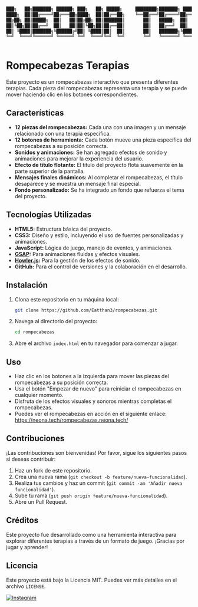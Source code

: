 

```markdown
███╗   ██╗███████╗ ██████╗ ███╗   ██╗ █████╗     ████████╗███████╗ ██████╗██╗  ██╗
████╗  ██║██╔════╝██╔═══██╗████╗  ██║██╔══██╗    ╚══██╔══╝██╔════╝██╔════╝██║  ██║
██╔██╗ ██║█████╗  ██║   ██║██╔██╗ ██║███████║       ██║   █████╗  ██║     ███████║
██║╚██╗██║██╔══╝  ██║   ██║██║╚██╗██║██╔══██║       ██║   ██╔══╝  ██║     ██╔══██║
██║ ╚████║███████╗╚██████╔╝██║ ╚████║██║  ██║       ██║   ███████╗╚██████╗██║  ██║
╚═╝  ╚═══╝╚══════╝ ╚═════╝ ╚═╝  ╚═══╝╚═╝  ╚═╝       ╚═╝   ╚══════╝ ╚═════╝╚═╝  ╚═╝
                                                                                  

```


# Rompecabezas Terapias

Este proyecto es un rompecabezas interactivo que presenta diferentes terapias. Cada pieza del rompecabezas representa una terapia y se puede mover haciendo clic en los botones correspondientes.

## Características

- **12 piezas del rompecabezas:** Cada una con una imagen y un mensaje relacionado con una terapia específica.
- **12 botones de herramienta:** Cada botón mueve una pieza específica del rompecabezas a su posición correcta.
- **Sonidos y animaciones:** Se han agregado efectos de sonido y animaciones para mejorar la experiencia del usuario.
- **Efecto de título flotante:** El título del proyecto flota suavemente en la parte superior de la pantalla.
- **Mensajes finales dinámicos:** Al completar el rompecabezas, el título desaparece y se muestra un mensaje final especial.
- **Fondo personalizado:** Se ha integrado un fondo que refuerza el tema del proyecto.

## Tecnologías Utilizadas

- **HTML5:** Estructura básica del proyecto.
- **CSS3:** Diseño y estilo, incluyendo el uso de fuentes personalizadas y animaciones.
- **JavaScript:** Lógica de juego, manejo de eventos, y animaciones.
- **[GSAP](https://greensock.com/gsap/):** Para animaciones fluidas y efectos visuales.
- **[Howler.js](https://howlerjs.com/):** Para la gestión de los efectos de sonido.
- **GitHub:** Para el control de versiones y la colaboración en el desarrollo.

## Instalación

1. Clona este repositorio en tu máquina local:
   ```sh
   git clone https://github.com/Eatthan3/rompecabezas.git
   ```
2. Navega al directorio del proyecto:
   ```sh
   cd rompecabezas
   ```
3. Abre el archivo `index.html` en tu navegador para comenzar a jugar.

## Uso

- Haz clic en los botones a la izquierda para mover las piezas del rompecabezas a su posición correcta.
- Usa el botón "Empezar de nuevo" para reiniciar el rompecabezas en cualquier momento.
- Disfruta de los efectos visuales y sonoros mientras completas el rompecabezas.
- Puedes ver el rompecabezas en acción en el siguiente enlace: https://neona.tech/rompecabezas.neona.tech/

## Contribuciones

¡Las contribuciones son bienvenidas! Por favor, sigue los siguientes pasos si deseas contribuir:

1. Haz un fork de este repositorio.
2. Crea una nueva rama (`git checkout -b feature/nueva-funcionalidad`).
3. Realiza tus cambios y haz un commit (`git commit -am 'Añadir nueva funcionalidad'`).
4. Sube tu rama (`git push origin feature/nueva-funcionalidad`).
5. Abre un Pull Request.

## Créditos

Este proyecto fue desarrollado como una herramienta interactiva para explorar diferentes terapias a través de un formato de juego. ¡Gracias por jugar y aprender!

## Licencia

Este proyecto está bajo la Licencia MIT. Puedes ver más detalles en el archivo `LICENSE`.




[![Instagram](https://img.shields.io/badge/Instagram-neona.tech-833AB4?style=for-the-badge&logo=instagram&logoColor=white)](https://www.instagram.com/neona.tech)

```
